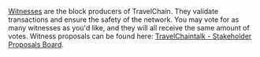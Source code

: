 [Witnesses](introduction/witness) are the block producers of TravelChain. They validate transactions and ensure the safety of the network. You may vote for as many witnesses as you'd like, and they will all receive the same amount of votes. Witness proposals can be found here: [TravelChaintalk - Stakeholder Proposals Board](https://bitsharestalk.org/index.php/board,75.0.html).

